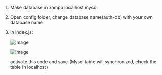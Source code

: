 1. Make database in xampp localhost mysql
2. Open config folder, change database name(auth-db) with your own database name
3. in index.js:

   ![image](https://github.com/user-attachments/assets/d4f5aac5-b2b5-439c-9bf6-486b68d4e3c6)
   
   
   ![image](https://github.com/user-attachments/assets/869dbfcb-ea0b-4cd5-88fb-9b3374860d8e)

   
   activate this code and save (Mysql table will synchronized, check the table in localhost)
